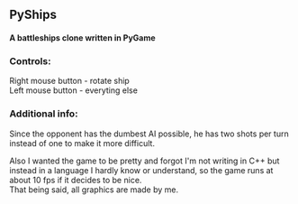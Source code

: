## PyShips
#### A battleships clone written in PyGame

### Controls:
Right mouse button - rotate ship <br> Left mouse button - everyting else

### Additional info:
Since the opponent has the dumbest AI possible, he has two shots per turn instead of one to make it more difficult.

Also I wanted the game to be pretty and forgot I'm not writing in C++ but instead in a language I hardly know or understand, so the game runs at about 10 fps if it decides to be nice.<br>That being said, all graphics are made by me.